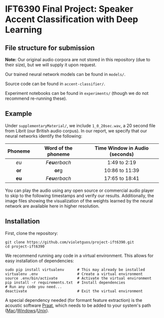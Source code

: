 
# IFT6390 Final Project: Speaker Accent Classification with Deep Learning

## File structure for submission


**Note:** Our original audio corpora are not stored in this repository (due to their size), but we will supply it upon request.

Our trained neural network models can be found in `models/`.

Source code can be found in `accent-classifier/`.

Experiment notebooks can be found in `experiments/` (though we do not recommend re-running these).

## Example

Under `supplementaryMaterial/`, we include `1_0_20sec.wav`, a 20 second file from Librit (our British audio corpus). In our report, we specify that our neural networks identify the following:

| Phoneme | Word of the phoneme | Time Window in Audio (seconds) |
| :-----: | :-----------------: | :----------------------------: |
|    *eu*     |   *F**eu**erbach*   |          1:49 to 2:19          |
|   **or**      |      **or**g      |         10:86 to 11:39         |
|    **eu**     |   *F**eu**erbach*   |         17:65 to 18:41         |

You can play the audio  using any open source or commercial audio player to skip to the following timestamps and verify our results. Additionally, the image files showing the visualization of the weights learned by the neural network are available here in higher resolution.


## Installation

First, clone the repository:
```
git clone https://github.com/violetguos/project-ift6390.git
cd project-ift6390
```

We recommend running any code in a virtual environment. This allows for easy installation of dependencies:

  ```
  sudo pip install virtualenv      # This may already be installed
  virtualenv .env                  # Create a virtual environment
  source .env/bin/activate         # Activate the virtual environment
  pip install -r requirements.txt  # Install dependencies
  # Run any code you need...
  deactivate                       # Exit the virtual environment
  ```
A special dependency needed (for formant feature extraction) is the acoustic software  [Praat](http://www.fon.hum.uva.nl/praat/), which needs to be added to your system's path ([Mac](https://www.architectryan.com/2012/10/02/add-to-the-path-on-mac-os-x-mountain-lion/)/[Windows](https://www.itprotoday.com/cloud-computing/how-can-i-add-new-folder-my-system-path)/[Unix](https://stackoverflow.com/questions/14637979/how-to-permanently-set-path-on-linux-unix)).
